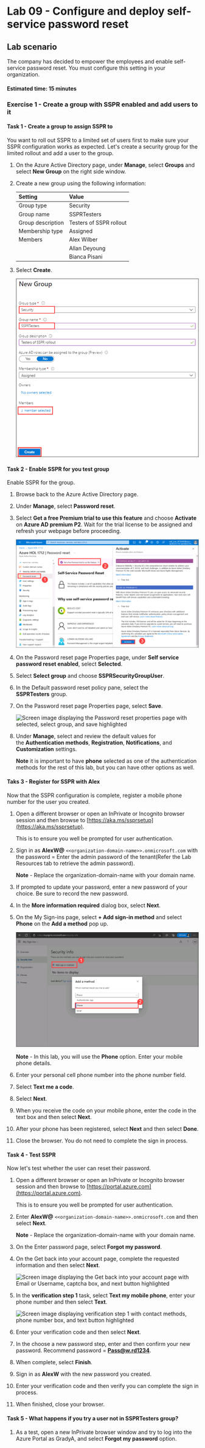 # Lab 09 - Configure and deploy self-service password reset
## Lab scenario

The company has decided to empower the employees and enable self-service password reset. You must configure this setting in your organization.

#### Estimated time: 15 minutes

### Exercise 1 - Create a group with SSPR enabled and add users to it

#### Task 1 - Create a group to assign SSPR to

You want to roll out SSPR to a limited set of users first to make sure your SSPR configuration works as expected. Let's create a security group for the limited rollout and add a user to the group.

1. On the Azure Active Directory page, under **Manage**, select **Groups** and select **New Group** on the right side window.

2. Create a new group using the following information:

    | **Setting**| **Value**|
    | :--- | :--- |
    | Group type| Security|
    | Group name| SSPRTesters|
    | Group description| Testers of SSPR rollout|
    | Membership type| Assigned|
    | Members| Alex Wilber |
    | |  Allan Deyoung |
    | | Bianca Pisani |
  
    
3. Select **Create**.

    ![Screen image displaying the New Group page with group type, group name, and create highlighted](./media/lp2-mod2-create-sspr-security-group.png)

#### Task 2 - Enable SSPR for you test group

Enable SSPR for the group.

1. Browse back to the Azure Active Directory page.

2. Under **Manage**, select **Password reset**.

3. Select **Get a free Premium trial to use this feature** and choose **Activate** on **Azure AD premium P2**. Wait for the trial license to be assigned and refresh your webpage before proceeding. 

    ![](./media/activate-license.png)

4. On the Password reset page Properties page, under **Self service password reset enabled**, select **Selected**.

5. Select **Select group** and choose **SSPRSecurityGroupUser**.

6. In the Default password reset policy pane, select the **SSPRTesters** group.

7. On the Password reset page Properties page, select **Save**.

    ![Screen image displaying the Password reset properties page with selected, select group, and save highlighted](./media/lp2-mod2-enable-password-reset-for-selected-group.png)

8. Under **Manage**, select and review the default values for the **Authentication methods**, **Registration**, **Notifications**, and **Customization** settings.

    **Note** it is important to have **phone** selected as one of the authentication methods for the rest of this lab, but you can have other options as well.

#### Taks 3 - Register for SSPR with Alex

Now that the SSPR configuration is complete, register a mobile phone number for the user you created.

1. Open a different browser or open an InPrivate or Incognito browser session and then browse to [https://aka.ms/ssprsetup](https://aka.ms/ssprsetup).

    This is to ensure you well be prompted for user authentication.

2. Sign in as **AlexW@** `<<organization-domain-name>>.onmicrosoft.com` with the password = Enter the admin password of the tenant(Refer the Lab Resources tab to retrieve the admin password).

    **Note** - Replace the organization-domain-name with your domain name.

3. If prompted to update your password, enter a new password of your choice. Be sure to record the new password.

4. In the **More information required** dialog box, select **Next**.

5. On the My Sign-ins page, select **+ Add sign-in method** and select **Phone** on the **Add a method** pop up. 

    ![Screen image displaying the Keep your account secure page with the Choose a different method dialog box highlighted](./media/add-sign-in.png)

    **Note** - In this lab, you will use the **Phone** option. Enter your mobile phone details.

6. Enter your personal cell phone number into the phone number field.
7. Select **Text me a code**.
8. Select **Next**.

9. When you receive the code on your mobile phone, enter the code in the text box and then select **Next**.

10. After your phone has been registered, select **Next** and then select **Done**.

11. Close the browser. You do not need to complete the sign in process.

#### Task 4 - Test SSPR

Now let's test whether the user can reset their password.

1. Open a different browser or open an InPrivate or Incognito browser session and then browse to [https://portal.azure.com](https://portal.azure.com).

    This is to ensure you well be prompted for user authentication.

2. Enter **AlexW@** `<<organization-domain-name>>.onmicrosoft.com` and then select **Next**.

    **Note** - Replace the organization-domain-name with your domain name.

3. On the Enter password page, select **Forgot my password**.

4. On the Get back into your account page, complete the requested information and then select **Next**.

    ![Screen image displaying the Get back into your account page with Email or Username, captcha box, and next button highlighted](./media/lp2-mod2-get-back-into-your-account-page.png)

5. In the **verification step 1** task, select **Text my mobile phone**, enter your phone number and then select **Text**.

    ![Screen image displaying verification step 1 with contact methods, phone number box, and text button highlighted](./media/lp2-mod2-sspr-verification-step-1.png)

6. Enter your verification code and then select **Next**.

7. In the choose a new password step, enter and then confirm your new password.  Recommend password = **Pass@w.rd1234**.

8. When complete, select **Finish**.

9. Sign in as **AlexW** with the new password you created.

10. Enter your verification code and then verify you can complete the sign in process.

11. When finished, close your browser.

#### Task 5 - What happens if you try a user not in SSPRTesters group?

1. As a test, open a new InPrivate browser window and try to log into the Azure Portal as GradyA, and select **Forgot my password** option.